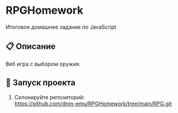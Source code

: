 # RPGHomework
Итоговое домашнее задание по JavaScript

## 📋 Описание
Веб игра с выбором оружия.

## 🚀 Запуск проекта
1. Склонируйте репозиторий:  
   https://github.com/dnm-emu/RPGHomework/tree/main/RPG.git
